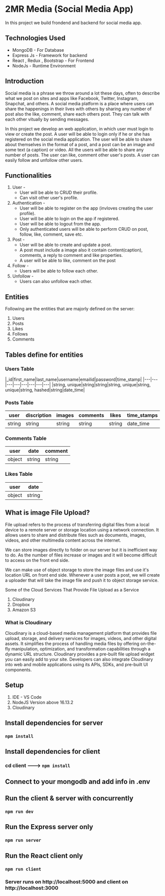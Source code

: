
# 2MR Media (Social Media App)
In this project we build frondend and backend for social media app.

## Technologies Used
- MongoDB - For Database
- Express Js - Framework for backend
- React , Redux , Bootstrap - For Frontend
- NodeJs - Runtime Environment

## Introduction
Social media is a phrase we throw around a lot these days, often to describe what we post on sites and apps like Facebook, Twitter, Instagram, Snapchat, and others. A social media platform is a place where users can share the happenings in their lives with others by sharing any number of post also the like, comment, share each others post. They can talk with each other vitually by sending messages.

In this project we develop an web application, in which user must login to view or create the post. A user will be able to login only if he or she has registered on the social media application. The user will be able to share about themselves in the format of a post, and a post can be an image and some text (a caption) or video. All the users will be able to share any number of posts. The user can like, comment other user's posts. A user can easily follow and unfollow other users.

## Functionalities 

1. User - 
    * User will be able to CRUD their profile.
    * Can visit other user's profile.
2. Authentication - 
    * User will be able to register on the app (invloves creating the user profile).
    * User will be able to login on the app if registered.
    * User will be able to logout from the app.
    * Only authenticated users will be able to perform CRUD on post, follow, like, comment, save etc.
3. Post - 
    * User will be able to create and update a post.
    * A post must include a image also it contain content(caption), comments, a reply to comment and like properties.
    * A user will be able to like, comment on the post
4. Follow -
    * Users will be able to follow each other.
5. Unfollow -
    * Users can also unfollow each other.

## Entities 
Following are the entities that are majorly defined on the server:
1. Users
2. Posts
3. Likes
4. Follows
5. Comments

## Tables define for entities
### Users Table

|_id|first_name|last_name|username|emailid|password|time_stamp|
|---|---|---|---|---|---|---|---|
|string, unique|string|string|string, unique|string, unique|string, hashed|string|date_time|

### Posts Table

|user|discription|images|comments|likes|time_stamps|
|---|---|---|---|--|--|
|string|string|string|string|string|date_time|

### Comments Table

|user|date|comment|
|---|---|---|
|object|string|string|

### Likes Table
|user|date|
|---|---|
|object|string|


## What is image File Upload?
File upload refers to the process of transferring digital files from a local device to a remote server or storage location using a network connection. It allows users to share and distribute files such as documents, images, videos, and other multimedia content across the internet.


We can store images directly to folder on our server but it is inefficient way to do. As the number of files increase or images and it will become difficult to access on the front end side.

We can make use of object storage to store the image files and use it's location URL on front end side. Whenever a user posts a post, we will create a uploader that will take the image file and push it to object storage service.

Some of the Cloud Services That Provide File Upload as a Service
1. Cloudinary
2. Dropbox
3. Amazon S3

### What is Cloudinary 
Cloudinary is a cloud-based media management platform that provides file upload, storage, and delivery services for images, videos, and other digital assets. It simplifies the process of handling media files by offering on-the-fly manipulation, optimization, and transformation capabilities through a dynamic URL structure.
Cloudinary provides a pre-built file upload widget you can easily add to your site. Developers can also integrate Cloudinary into web and mobile applications using its APIs, SDKs, and pre-built UI components.

## Setup
1. IDE - VS Code
2. NodeJS Version above 16.13.2
3. Cloudinary 


## Install dependencies for server 
### `npm install`

## Install dependencies for client
### cd client ---> `npm install`

## Connect to your mongodb and add info in .env

## Run the client & server with concurrently
### `npm run dev`

## Run the Express server only
### `npm run server`

## Run the React client only
### `npm run client`

### Server runs on http://localhost:5000 and client on http://localhost:3000



